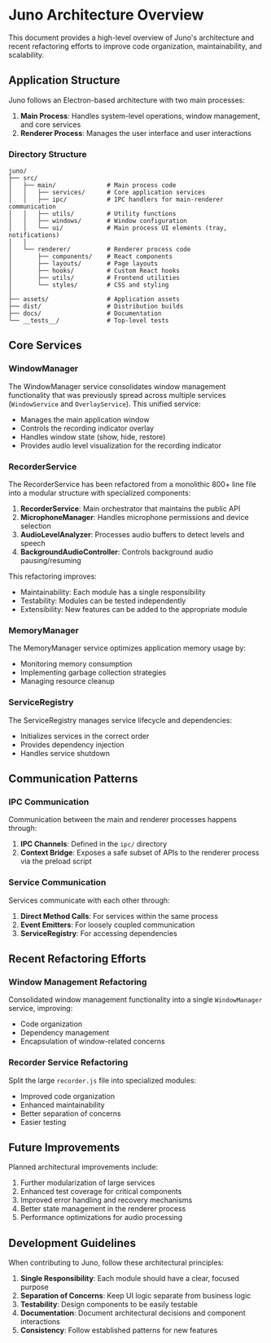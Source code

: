 # Juno Architecture Overview

This document provides a high-level overview of Juno's architecture and recent refactoring efforts to improve code organization, maintainability, and scalability.

## Application Structure

Juno follows an Electron-based architecture with two main processes:

1. **Main Process**: Handles system-level operations, window management, and core services
2. **Renderer Process**: Manages the user interface and user interactions

### Directory Structure

```
juno/
├── src/
│   ├── main/              # Main process code
│   │   ├── services/      # Core application services
│   │   ├── ipc/           # IPC handlers for main-renderer communication
│   │   ├── utils/         # Utility functions
│   │   ├── windows/       # Window configuration
│   │   └── ui/            # Main process UI elements (tray, notifications)
│   │
│   └── renderer/          # Renderer process code
│       ├── components/    # React components
│       ├── layouts/       # Page layouts
│       ├── hooks/         # Custom React hooks
│       ├── utils/         # Frontend utilities
│       └── styles/        # CSS and styling
│
├── assets/                # Application assets
├── dist/                  # Distribution builds
├── docs/                  # Documentation
└── __tests__/             # Top-level tests
```

## Core Services

### WindowManager

The WindowManager service consolidates window management functionality that was previously spread across multiple services (`WindowService` and `OverlayService`). This unified service:

- Manages the main application window
- Controls the recording indicator overlay
- Handles window state (show, hide, restore)
- Provides audio level visualization for the recording indicator

### RecorderService

The RecorderService has been refactored from a monolithic 800+ line file into a modular structure with specialized components:

1. **RecorderService**: Main orchestrator that maintains the public API
2. **MicrophoneManager**: Handles microphone permissions and device selection
3. **AudioLevelAnalyzer**: Processes audio buffers to detect levels and speech
4. **BackgroundAudioController**: Controls background audio pausing/resuming

This refactoring improves:
- Maintainability: Each module has a single responsibility
- Testability: Modules can be tested independently
- Extensibility: New features can be added to the appropriate module

### MemoryManager

The MemoryManager service optimizes application memory usage by:
- Monitoring memory consumption
- Implementing garbage collection strategies
- Managing resource cleanup

### ServiceRegistry

The ServiceRegistry manages service lifecycle and dependencies:
- Initializes services in the correct order
- Provides dependency injection
- Handles service shutdown

## Communication Patterns

### IPC Communication

Communication between the main and renderer processes happens through:
1. **IPC Channels**: Defined in the `ipc/` directory
2. **Context Bridge**: Exposes a safe subset of APIs to the renderer process via the preload script

### Service Communication

Services communicate with each other through:
1. **Direct Method Calls**: For services within the same process
2. **Event Emitters**: For loosely coupled communication
3. **ServiceRegistry**: For accessing dependencies

## Recent Refactoring Efforts

### Window Management Refactoring

Consolidated window management functionality into a single `WindowManager` service, improving:
- Code organization
- Dependency management
- Encapsulation of window-related concerns

### Recorder Service Refactoring

Split the large `recorder.js` file into specialized modules:
- Improved code organization
- Enhanced maintainability
- Better separation of concerns
- Easier testing

## Future Improvements

Planned architectural improvements include:
1. Further modularization of large services
2. Enhanced test coverage for critical components
3. Improved error handling and recovery mechanisms
4. Better state management in the renderer process
5. Performance optimizations for audio processing

## Development Guidelines

When contributing to Juno, follow these architectural principles:
1. **Single Responsibility**: Each module should have a clear, focused purpose
2. **Separation of Concerns**: Keep UI logic separate from business logic
3. **Testability**: Design components to be easily testable
4. **Documentation**: Document architectural decisions and component interactions
5. **Consistency**: Follow established patterns for new features 